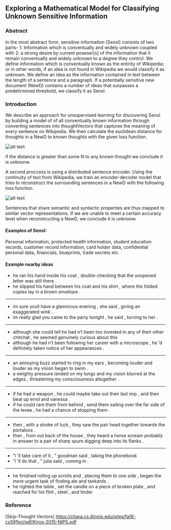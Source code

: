 ## Exploring a Mathematical Model for Classifying Unknown Sensitive Information

### Abstract
In the most abstract form, sensitive information (SensI) consists of two parts- 1: Information which is conventually and widely unknown coupled with 2: a strong desire by current poseser[s] of the information that it remain conventually and widely unknown to a degree they control. We define information which is conventually known as the entirity of Wikipedia; or in other words, if an idea is not found in Wikipedia we would classify it as unknown. We define an idea as the information contained in text between the length of a sentence and a paragraph. If a potentially sensitive new document (NewD) contains a number of ideas that surpasses a predetirmined threshold, we classify it as SensI.

### Introduction
We describe an approach for unsupervised learning for discovering SensI by building a model of of all conventually known information through converting sentences into thoughtVectors that captures the meaning of every sentence on Wikipedia. We then calculate the euclidean distance for thoughts in a NewD to known thoughts with the given loss function.

![alt text](http://i.imgur.com/NtT3KZ8.png)

if the distance is greater than some N to any known thought we conclude it is unknonw.

A second proccess is using a distributed sentence encoder. Using the continuity of text from Wikipedia, we train an encoder-decoder model that tries to reconstruct the surrounding sentences in a NewD with the following loss function.

![alt text](http://i.imgur.com/4QFkssS.png)

Sentences that share semantic and syntactic properties are thus mapped to similar vector representations. If we are unable to meet a certain accuracy level when reconstructing a NewD, we conclude it is unknonw.

#### Examples of SensI:
Personal information, protected health information, student education records, customer record information, card holder data, confidential personal data, financials, blueprints, trade secrets etc.


#### Example nearby ideas

+ he ran his hand inside his coat , double-checking that the unopened letter was still there .
+ he slipped his hand between his coat and his shirt , where the folded copies lay in a brown envelope .

***
+ im sure youll have a glamorous evening , she said , giving an exaggerated wink .
+ im really glad you came to the party tonight , he said , turning to her .

***
+ although she could tell he had n’t been too invested in any of their other chitchat , he seemed genuinely curious about this 
+ although he had n’t been following her career with a microscope , he ’d definitely taken notice of her appearances .

***
+ an annoying buzz started to ring in my ears , becoming louder and louder as my vision began to swim .
+ a weighty pressure landed on my lungs and my vision blurred at the edges , threatening my consciousness altogether .

***
+ if he had a weapon , he could maybe take out their last imp , and then beat up errol and vanessa .
+ if he could ram them from behind , send them sailing over the far side of the levee , he had a chance of stopping them .

***
+ then , with a stroke of luck , they saw the pair head together towards the portaloos .
+ then , from out back of the house , they heard a horse scream probably in answer to a pair of sharp spurs digging deep into 
its flanks .

***
+ “i ’ll take care of it , ” goodman said , taking the phonebook
+ “i ’ll do that , ” julia said , coming in .

***
+ he finished rolling up scrolls and , placing them to one side , began the more urgent task of finding ale and tankards .
+ he righted the table , set the candle on a piece of broken plate , and reached for his flint , steel , and tinder 


### Reference
[Skip-Thought Vectors] https://chara.cs.illinois.edu/sites/fa16-cs591txt/pdf/Kiros-2015-NIPS.pdf
